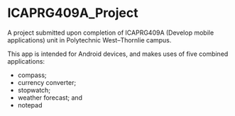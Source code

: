 ICAPRG409A_Project
==================

A project submitted upon completion of ICAPRG409A (Develop mobile applications) unit in Polytechnic West–Thornlie campus.

This app is intended for Android devices, and makes uses of five combined applications:
* compass;
* currency converter;
* stopwatch;
* weather forecast; and
* notepad
